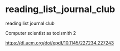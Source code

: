 # reading_list_journal_club

reading list journal club

Computer scientist as toolsmith 2

https://dl.acm.org/doi/epdf/10.1145/227234.227243
